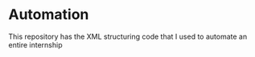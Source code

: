 # Automation
This repository has the XML structuring code that I used to automate an entire internship
